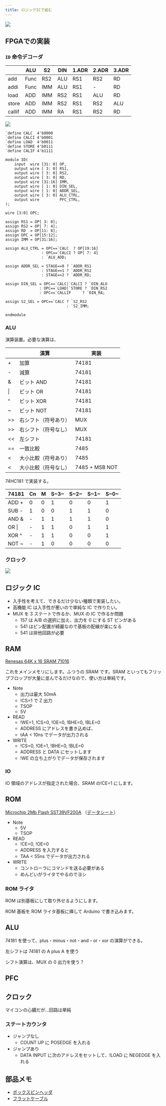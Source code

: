 ```yaml
---
title: ロジックICで組む
---
```


![](img/circuit.dio.svg)

## FPGAでの実装

### `ID` 命令デコーダ

|        | ALU  | S2  | DIN | 1.ADR | 2.ADR | 3.ADR |
| ------ | ---- | --- | --- | ----- | ----- | ----- |
| add    | Func | RS2 | ALU | RS1   | RS2   | RD    |
| addi   | Func | IMM | ALU | RS1   | -     | RD    |
| load   | ADD  | IMM | RS2 | RS1   | ALU   | RD    |
| store  | ADD  | IMM | RS2 | RS1   | RS2   | ALU   |
| callif | ADD  | IMM | RA  | RS1   | RS2   | RD    |

![](img/decoder.dio.svg)


```{.language-verilog}
`define CALC  4'b0000
`define CALCI 4'b0001
`define LOAD  4'b0011
`define STORE 4'b0111
`define CALIF 4'b1111

module ID(
    input  wire [31: 0] OP,
    output wire [ 3: 0] RS1,
    output wire [ 3: 0] RS2,
    output wire [ 3: 0] RD,
    output wire [31:16] IMM,
    output wire [ 1: 0] DIN_SEL,
    output wire [ 1: 0] ADDR_SEL,
    output wire [ 3: 0] ALU_CTRL,
    output wire         PFC_CTRL,
);

wire [3:0] OPC;

assign RS1 = OP[ 3: 0];
assign RS2 = OP[ 7: 4];
assign RD  = OP[11: 8];
assign OPC = OP[15:12];
assign IMM = OP[31:16];

assign ALU_CTRL = OPC==`CALC  ? OP[19:16]
                : OPC==`CALCI ? OP[ 7: 4]
                : `ALU_ADD;

assign ADDR_SEL = STAGE==0 ? `ADDR_RS1
                : STAGE==1 ? `ADDR_RS2
                : STAGE==2 ? `ADDR_RD;

assign DIN_SEL = OPC==`CALC|`CALCI ? `DIN_ALU 
               : OPC==`LOAD|`STORE ? `DIN_RS2
               : OPC==`CALLIF     ? `DIN_RA;

assign S2_SEL = OPC==`CALC ? `S2_RS2 
                           : `S2_IMM;

endmodule
```

### ALU

演算装置。必要な演算は、

|     | 演算                 | 実装           |
| --- | -------------------- | -------------- |
| +   | 加算                 | 74181          |
| -   | 減算                 | 74181          |
| &   | ビット AND           | 74181          |
| \|  | ビット OR            | 74181          |
| ^   | ビット XOR           | 74181          |
| ~   | ビット NOT           | 74181          |
| >>  | 右シフト（符号あり） | MUX            |
| >>  | 右シフト（符号なし） | MUX            |
| <<  | 左シフト             | 74181          |
| ==  | 一致比較             | 7485           |
| <   | 大小比較（符号あり） | 7485           |
| <   | 大小比較（符号なし） | 7485 + MSB NOT |

74HC181 で実装する。

| 74181 | Cn  | M   | S~3~ | S~2~ | S~1~ | S~0~ |
| ----- | --- | --- | ---- | ---- | ---- | ---- |
| ADD + | 0   | 0   | 1    | 0    | 0    | 1    |
| SUB - | 1   | 0   | 0    | 1    | 1    | 0    |
| AND & | -   | 1   | 1    | 1    | 1    | 0    |
| OR \| | -   | 1   | 1    | 0    | 1    | 1    |
| XOR ^ | -   | 1   | 1    | 0    | 0    | 1    |
| NOT ~ | -   | 1   | 0    | 0    | 0    | 0    |

### クロック

![](img/timing.dio.svg)


## ロジック IC

- 入手性を考えて、できるだけ少ない種類で実装したい。
- 高機能 IC は入手性が悪いので単純な IC で作りたい。
- MUX を 3 ステートで作るか、MUX の IC で作るか問題
  - 157 は A/B の選択に加え、出力を 0 にする ST ピンがある
  - 541 はピン配置が綺麗なので基板の配線が楽になる
  - 541 は排他回路が必要

## RAM

[Renesas 64K x 16 SRAM 71016](https://www.renesas.com/jp/en/document/dst/71016-data-sheet)

これをメインメモリにします。ふつうの SRAM です。SRAM といってもフリップフロップが大量に並んでるだけなので、使い方は単純です。

- Note
  - 出力は最大 50mA
  - !CS=1 で Z 出力
  - TSOP
  - 5V
- READ
  - !WE=1, !CS=0, !OE=0, !BHE=0, !BLE=0
  - ADDRESS にアドレスを書き込めば、
  - tAA < 10ns でデータが出力される
- WRITE
  - !CS=0, !OE=1, !BHE=0, !BLE=0
  - ADDRESS と DATA にセットします
  - !WE の立ち上がりでデータが保存されます

### IO

IO 領域のアドレスが指定された場合、SRAM の!CE=1 にします。

## ROM

[Microchip 2Mb Flash SST39VF200A](https://www.microchip.com/en-us/product/SST39VF200A)
（[データシート](https://ww1.microchip.com/downloads/aemDocuments/documents/OTH/ProductDocuments/DataSheets/25001A.pdf)）

- Note
  - 5V
  - TSOP
- READ
  - !CE=0, !OE=0
  - ADDRESS を入力すると
  - TAA < 55ns でデータが出力される
- WRITE
  - コントローラにコマンドを送る必要がある
  - めんどいがライタでやるのでヨシ

### ROM ライタ

ROM は別基板にして取り外せるようにします。

ROM 基板を ROM ライタ基板に挿して Arduino で書き込みます。

## ALU

74181 を使って、plus・minus・not・and・or・xor の演算ができる。

左シフトは 74181 の A plus A を使う

シフト演算は、MUX の 0 出力を使う？

## PFC

## クロック

マイコンの心臓だが…回路は単純

### ステートカウンタ

- ジャンプなし
  - COUNT UP に POSEDGE を入れる
- ジャンプあり
  - DATA INPUT に次のアドレスをセットして、!LOAD に NEGEDGE を入れる

## 部品メモ

- [ボックスピンヘッダ](https://akizukidenshi.com/catalog/g/gP-01137/)
- [フラットケーブル](https://akizukidenshi.com/catalog/g/gC-08931/)
